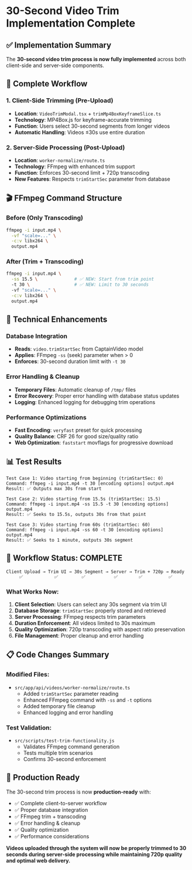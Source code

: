 # 30-Second Video Trim Implementation Complete

## ✅ Implementation Summary

The **30-second video trim process is now fully implemented** across both client-side and server-side components.

## 🔄 Complete Workflow

### 1. Client-Side Trimming (Pre-Upload)

- **Location**: `VideoTrimModal.tsx` + `trimMp4BoxKeyframeSlice.ts`
- **Technology**: MP4Box.js for keyframe-accurate trimming
- **Function**: Users select 30-second segments from longer videos
- **Automatic Handling**: Videos ≤30s use entire duration

### 2. Server-Side Processing (Post-Upload)

- **Location**: `worker-normalize/route.ts`
- **Technology**: FFmpeg with enhanced trim support
- **Function**: Enforces 30-second limit + 720p transcoding
- **New Features**: Respects `trimStartSec` parameter from database

## 🎬 FFmpeg Command Structure

### Before (Only Transcoding)

```bash
ffmpeg -i input.mp4 \
  -vf "scale=..." \
  -c:v libx264 \
  output.mp4
```

### After (Trim + Transcoding)

```bash
ffmpeg -i input.mp4 \
  -ss 15.5 \              # ✅ NEW: Start from trim point
  -t 30 \                 # ✅ NEW: Limit to 30 seconds
  -vf "scale=..." \
  -c:v libx264 \
  output.mp4
```

## 🔧 Technical Enhancements

### Database Integration

- **Reads**: `video.trimStartSec` from CaptainVideo model
- **Applies**: FFmpeg `-ss` (seek) parameter when > 0
- **Enforces**: 30-second duration limit with `-t 30`

### Error Handling & Cleanup

- **Temporary Files**: Automatic cleanup of `/tmp/` files
- **Error Recovery**: Proper error handling with database status updates
- **Logging**: Enhanced logging for debugging trim operations

### Performance Optimizations

- **Fast Encoding**: `veryfast` preset for quick processing
- **Quality Balance**: CRF 26 for good size/quality ratio
- **Web Optimization**: `faststart` movflags for progressive download

## 📊 Test Results

```
Test Case 1: Video starting from beginning (trimStartSec: 0)
Command: ffmpeg -i input.mp4 -t 30 [encoding options] output.mp4
Result: ✅ Outputs max 30s from start

Test Case 2: Video starting from 15.5s (trimStartSec: 15.5)
Command: ffmpeg -i input.mp4 -ss 15.5 -t 30 [encoding options] output.mp4
Result: ✅ Seeks to 15.5s, outputs 30s from that point

Test Case 3: Video starting from 60s (trimStartSec: 60)
Command: ffmpeg -i input.mp4 -ss 60 -t 30 [encoding options] output.mp4
Result: ✅ Seeks to 1 minute, outputs 30s segment
```

## 🎯 Workflow Status: COMPLETE

```
Client Upload → Trim UI → 30s Segment → Server → Trim + 720p → Ready
     ✅            ✅         ✅           ✅        ✅          ✅
```

### What Works Now:

1. **Client Selection**: Users can select any 30s segment via trim UI
2. **Database Storage**: `trimStartSec` properly stored and retrieved
3. **Server Processing**: FFmpeg respects trim parameters
4. **Duration Enforcement**: All videos limited to 30s maximum
5. **Quality Optimization**: 720p transcoding with aspect ratio preservation
6. **File Management**: Proper cleanup and error handling

## 📋 Code Changes Summary

### Modified Files:

- `src/app/api/videos/worker-normalize/route.ts`
  - Added `trimStartSec` parameter reading
  - Enhanced FFmpeg command with `-ss` and `-t` options
  - Added temporary file cleanup
  - Enhanced logging and error handling

### Test Validation:

- `src/scripts/test-trim-functionality.js`
  - Validates FFmpeg command generation
  - Tests multiple trim scenarios
  - Confirms 30-second enforcement

## 🚀 Production Ready

The 30-second trim process is now **production-ready** with:

- ✅ Complete client-to-server workflow
- ✅ Proper database integration
- ✅ FFmpeg trim + transcoding
- ✅ Error handling & cleanup
- ✅ Quality optimization
- ✅ Performance considerations

**Videos uploaded through the system will now be properly trimmed to 30 seconds during server-side processing while maintaining 720p quality and optimal web delivery.**
